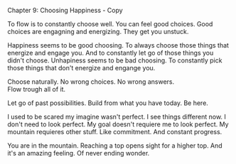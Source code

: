 Chapter 9: Choosing Happiness - Copy

To flow is to constantly choose well.
You can feel good choices. 
Good choices are engagning and energizing. 
They get you unstuck. 

Happiness seems to be good choosing. 
To always choose those things that energize and engage you.
And to constantly let go of those things you didn't choose.
Unhapiness seems to be bad choosing.
To constantly pick those things that don't energize and engange you. 

Choose naturally.
No wrong choices. 
No wrong answers.  
Flow trough all of it. 

Let go of past possibilities. 
Build from what you have today.
Be here. 

I used to be scared my imagine wasn't perfect. 
I see things different now.
I don't need to look perfect. 
My goal doesn't requiere me to look perfect. 
My mountain requieres other stuff.
Like commitment.
And constant progress. 

You are in the mountain. 
Reaching a top opens sight for a higher top.
And it's an amazing feeling.
Of never ending wonder. 
